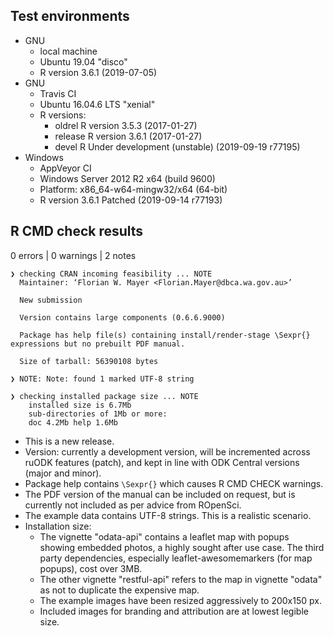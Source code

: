 ## Test environments
* GNU
  * local machine 
  * Ubuntu 19.04 "disco"
  * R version 3.6.1 (2019-07-05)
* GNU
  * Travis CI
  * Ubuntu 16.04.6 LTS "xenial"
  * R versions:
    * oldrel R version 3.5.3 (2017-01-27) 
    * release R version 3.6.1 (2017-01-27)
    * devel R Under development (unstable) (2019-09-19 r77195)
* Windows
  * AppVeyor CI
  * Windows Server 2012 R2 x64 (build 9600)
  * Platform: x86_64-w64-mingw32/x64 (64-bit)
  * R version 3.6.1 Patched (2019-09-14 r77193)

## R CMD check results

0 errors | 0 warnings | 2 notes

```
❯ checking CRAN incoming feasibility ... NOTE
  Maintainer: ‘Florian W. Mayer <Florian.Mayer@dbca.wa.gov.au>’
  
  New submission
  
  Version contains large components (0.6.6.9000)
  
  Package has help file(s) containing install/render-stage \Sexpr{} expressions but no prebuilt PDF manual.
  
  Size of tarball: 56390108 bytes
  
❯ NOTE: Note: found 1 marked UTF-8 string

❯ checking installed package size ... NOTE
    installed size is 6.7Mb 
    sub-directories of 1Mb or more: 
    doc 4.2Mb help 1.6Mb
```      
      
* This is a new release.
* Version: currently a development version, will be incremented across ruODK
  features (patch), and kept in line with ODK Central versions (major and minor).
* Package help contains `\Sexpr{}` which causes R CMD CHECK warnings. 
* The PDF version of the manual can be included on request, but is currently 
  not included as per advice from ROpenSci.
* The example data contains UTF-8 strings. This is a realistic scenario.
* Installation size:
  * The vignette "odata-api" contains a leaflet map with popups showing embedded
    photos, a highly sought after use case.
    The third party dependencies, especially leaflet-awesomemarkers (for map 
    popups), cost over 3MB. 
  * The other vignette "restful-api" refers to the map in vignette "odata" as 
    not to duplicate the expensive map.
  * The example images have been resized aggressively to 200x150 px.
  * Included images for branding and attribution are at lowest legible size.
  